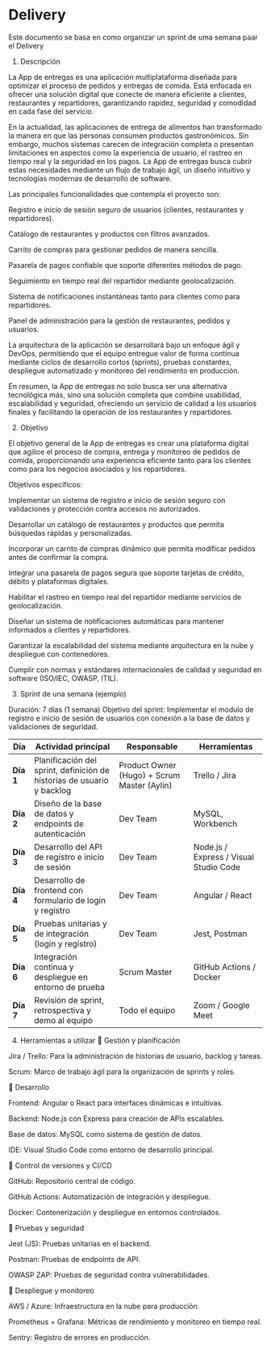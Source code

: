 # Delivery
Este documento se basa en como organizar un sprint de uma semana paar el Delivery

1. Descripción

La App de entregas es una aplicación multiplataforma diseñada para optimizar el proceso de pedidos y entregas de comida. Está enfocada en ofrecer una solución digital que conecte de manera eficiente a clientes, restaurantes y repartidores, garantizando rapidez, seguridad y comodidad en cada fase del servicio.

En la actualidad, las aplicaciones de entrega de alimentos han transformado la manera en que las personas consumen productos gastronómicos. Sin embargo, muchos sistemas carecen de integración completa o presentan limitaciones en aspectos como la experiencia de usuario, el rastreo en tiempo real y la seguridad en los pagos. La App de entregas busca cubrir estas necesidades mediante un flujo de trabajo ágil, un diseño intuitivo y tecnologías modernas de desarrollo de software.

Las principales funcionalidades que contempla el proyecto son:

Registro e inicio de sesión seguro de usuarios (clientes, restaurantes y repartidores).

Catálogo de restaurantes y productos con filtros avanzados.

Carrito de compras para gestionar pedidos de manera sencilla.

Pasarela de pagos confiable que soporte diferentes métodos de pago.

Seguimiento en tiempo real del repartidor mediante geolocalización.

Sistema de notificaciones instantáneas tanto para clientes como para repartidores.

Panel de administración para la gestión de restaurantes, pedidos y usuarios.

La arquitectura de la aplicación se desarrollará bajo un enfoque ágil y DevOps, permitiendo que el equipo entregue valor de forma continua mediante ciclos de desarrollo cortos (sprints), pruebas constantes, despliegue automatizado y monitoreo del rendimiento en producción.

En resumen, la App de entregas no solo busca ser una alternativa tecnológica más, sino una solución completa que combine usabilidad, escalabilidad y seguridad, ofreciendo un servicio de calidad a los usuarios finales y facilitando la operación de los restaurantes y repartidores.

2. Objetivo

El objetivo general de la App de entregas es crear una plataforma digital que agilice el proceso de compra, entrega y monitoreo de pedidos de comida, proporcionando una experiencia eficiente tanto para los clientes como para los negocios asociados y los repartidores.

Objetivos específicos:

Implementar un sistema de registro e inicio de sesión seguro con validaciones y protección contra accesos no autorizados.

Desarrollar un catálogo de restaurantes y productos que permita búsquedas rápidas y personalizadas.

Incorporar un carrito de compras dinámico que permita modificar pedidos antes de confirmar la compra.

Integrar una pasarela de pagos segura que soporte tarjetas de crédito, débito y plataformas digitales.

Habilitar el rastreo en tiempo real del repartidor mediante servicios de geolocalización.

Diseñar un sistema de notificaciones automáticas para mantener informados a clientes y repartidores.

Garantizar la escalabilidad del sistema mediante arquitectura en la nube y despliegue con contenedores.

Cumplir con normas y estándares internacionales de calidad y seguridad en software (ISO/IEC, OWASP, ITIL).

3. Sprint de una semana (ejemplo)

 Duración: 7 días (1 semana)
 Objetivo del sprint: Implementar el módulo de registro e inicio de sesión de usuarios con conexión a la base de datos y validaciones de seguridad.

 | Día       | Actividad principal                                                    | Responsable                                 | Herramientas                           |
| --------- | ---------------------------------------------------------------------- | ------------------------------------------- | -------------------------------------- |
| **Día 1** | Planificación del sprint, definición de historias de usuario y backlog | Product Owner (Hugo) + Scrum Master (Aylin) | Trello / Jira                          |
| **Día 2** | Diseño de la base de datos y endpoints de autenticación                | Dev Team                                    | MySQL, Workbench                       |
| **Día 3** | Desarrollo del API de registro e inicio de sesión                      | Dev Team                                    | Node.js / Express / Visual Studio Code |
| **Día 4** | Desarrollo de frontend con formulario de login y registro              | Dev Team                                    | Angular / React                        |
| **Día 5** | Pruebas unitarias y de integración (login y registro)                  | Dev Team                                    | Jest, Postman                          |
| **Día 6** | Integración continua y despliegue en entorno de prueba                 | Scrum Master                                | GitHub Actions / Docker                |
| **Día 7** | Revisión de sprint, retrospectiva y demo al equipo                     | Todo el equipo                              | Zoom / Google Meet                     |

4. Herramientas a utilizar
🔹 Gestión y planificación

Jira / Trello: Para la administración de historias de usuario, backlog y tareas.

Scrum: Marco de trabajo ágil para la organización de sprints y roles.

🔹 Desarrollo

Frontend: Angular o React para interfaces dinámicas e intuitivas.

Backend: Node.js con Express para creación de APIs escalables.

Base de datos: MySQL como sistema de gestión de datos.

IDE: Visual Studio Code como entorno de desarrollo principal.

🔹 Control de versiones y CI/CD

GitHub: Repositorio central de código.

GitHub Actions: Automatización de integración y despliegue.

Docker: Contenerización y despliegue en entornos controlados.

🔹 Pruebas y seguridad

Jest (JS): Pruebas unitarias en el backend.

Postman: Pruebas de endpoints de API.

OWASP ZAP: Pruebas de seguridad contra vulnerabilidades.

🔹 Despliegue y monitoreo

AWS / Azure: Infraestructura en la nube para producción.

Prometheus + Grafana: Métricas de rendimiento y monitoreo en tiempo real.

Sentry: Registro de errores en producción.

